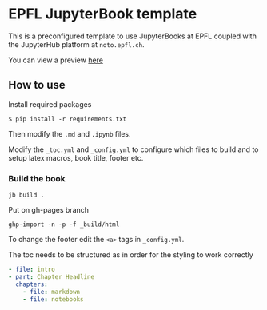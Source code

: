 # EPFL JupyterBook template

This is a preconfigured template to use JupyterBooks at EPFL coupled with the JupyterHub platform at `noto.epfl.ch`. 

You can view a preview [here](https://epfl-data-champions.github.io/EPFL-JupyterBook/intro.html)

## How to use

Install required packages

```
$ pip install -r requirements.txt
```


Then modify the `.md` and `.ipynb` files. 

Modify the `_toc.yml` and `_config.yml` to configure which files to build and to setup latex macros,
book title, footer etc. 



### Build the book

```
jb build .
```

Put on gh-pages branch

```
ghp-import -n -p -f _build/html
```

To change the footer edit the `<a>` tags in `_config.yml`. 

The toc needs to be structured as in order for the styling to work correctly

``` yaml
- file: intro
- part: Chapter Headline 
  chapters:
    - file: markdown
    - file: notebooks

```
